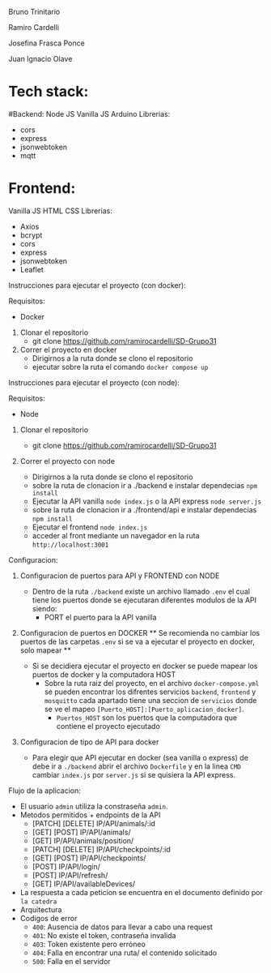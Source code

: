Bruno Trinitario

Ramiro Cardelli

Josefina Frasca Ponce

Juan Ignacio Olave

# Tech stack:

#Backend:
Node JS
Vanilla JS
Arduino
Librerias:

- cors
- express
- jsonwebtoken
- mqtt

# Frontend:

Vanilla JS
HTML
CSS
Librerias:

- Axios
- bcrypt
- cors
- express
- jsonwebtoken
- Leaflet

Instrucciones para ejecutar el proyecto (con docker):

Requisitos:

- Docker

1. Clonar el repositorio
   - git clone https://github.com/ramirocardelli/SD-Grupo31
2. Correr el proyecto en docker
   - Dirigirnos a la ruta donde se clono el repositorio
   - ejecutar sobre la ruta el comando `docker compose up`

Instrucciones para ejecutar el proyecto (con node):

Requisitos:

- Node

1. Clonar el repositorio
   - git clone https://github.com/ramirocardelli/SD-Grupo31

2. Correr el proyecto con node
   - Dirigirnos a la ruta donde se clono el repositorio
   - sobre la ruta de clonacion ir a ./backend e instalar dependecias `npm install`
   - Ejecutar la API vanilla `node index.js` o la API express `node server.js`
   - sobre la ruta de clonacion ir a ./frontend/api e instalar dependecias `npm install`
   - Ejecutar el frontend `node index.js`
   - acceder al front mediante un navegador en la ruta `http://localhost:3001`

Configuracion:

1. Configuracion de puertos para API y FRONTEND con NODE
   - Dentro de la ruta `./backend` existe un archivo llamado `.env` el cual tiene los puertos donde se ejecutaran diferentes modulos de la API siendo:
      - PORT el puerto para la API vanilla

2. Configuracion de puertos en DOCKER 
   ** Se recomienda no cambiar los puertos de las carpetas `.env` si se va a ejecutar el proyecto en docker, solo mapear **
   - Si se decidiera ejecutar el proyecto en docker se puede mapear los puertos de docker y la computadora HOST
      - Sobre la ruta raiz del proyecto, en el archivo `docker-compose.yml` se pueden encontrar los difrentes servicios `backend`, `frontend` y `mosquitto` cada apartado tiene una seccion de `servicios` donde se ve el mapeo `[Puerto_HOST]:[Puerto_aplicacion_docker]`.
         - `Puertos_HOST` son los puertos que la computadora que contiene el proyecto ejecutado 
3. Configuracion de tipo de API para docker
   - Para elegir que API ejecutar en docker (sea vanilla o express) de debe ir a `./backend` abrir el archivo `Dockerfile` y en la linea `CMD` cambiar `index.js` por `server.js` si se quisiera la API express.

Flujo de la aplicacion:

- El usuario `admin` utiliza la constraseña `admin`.
- Metodos permitidos + endpoints de la API
   - [PATCH] [DELETE] IP/API/animals/:id
   - [GET] [POST] IP/API/animals/
   - [GET] IP/API/animals/position/
   - [PATCH] [DELETE] IP/API/checkpoints/:id
   - [GET] [POST] IP/API/checkpoints/
   - [POST] IP/API/login/
   - [POST] IP/API/refresh/
   - [GET] IP/API/availableDevices/
- La respuesta a cada peticion se encuentra en el documento definido por `la catedra`
- Arquitectura
- Codigos de error
   - `400`: Ausencia de datos para llevar a cabo una request 
   - `401`: No existe el token, contraseña invalida
   - `403`: Token existente pero erróneo 
   - `404`: Falla en encontrar una ruta/ el contenido solicitado
   - `500`: Falla en el servidor
